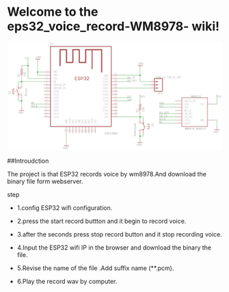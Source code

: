 Welcome to the eps32_voice_record-WM8978- wiki!
=========================
![connect](https://raw.githubusercontent.com/donny681/eps32_voice_record-WM8978-/master/Huan_hardware_0.7.0.png)

##Introudction

The project is that ESP32 records voice by wm8978.And download the binary file form webserver.


step

* 1.config ESP32 wifi configuration.

* 2.press the start record buttton and it begin to record voice.

* 3.after the seconds press stop record button and it stop recording voice.

* 4.Input the ESP32 wifi IP in the browser and download the binary the file.

* 5.Revise the name of the file .Add suffix name (**.pcm).

* 6.Play the record wav by computer.


